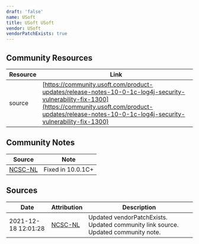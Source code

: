 ```yaml
---
draft: 'false'
name: USoft
title: USoft USoft
vendor: USoft
vendorPatchExists: true
---
```



## Community Resources
| Resource | Link |
| --- | --- |
| source | [https://community.usoft.com/product-updates/release-notes-10-0-1c-log4j-security-vulnerability-fix-1300](https://community.usoft.com/product-updates/release-notes-10-0-1c-log4j-security-vulnerability-fix-1300) |

## Community Notes
| Source | Note |
| --- | --- |
| [NCSC-NL](https://github.com/NCSC-NL/log4shell/blob/main/software/README.md) | Fixed in 10.0.1C+ |

## Sources
| Date | Attribution | Description |
| --- | --- | --- |
| 2021-12-18 12:01:28 | [NCSC-NL](https://github.com/NCSC-NL/log4shell/blob/main/software/README.md) | Updated vendorPatchExists. Updated community link source. Updated community note.  |
